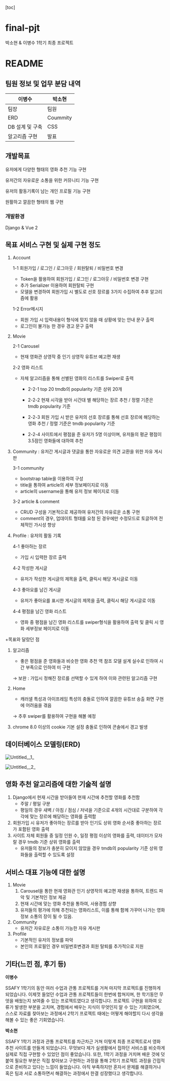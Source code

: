 [toc]

# final-pjt

박소현  & 이병수 1학기 최종 프로젝트

# README

## 팀원 정보 및 업무 분담 내역

| 이병수          | 박소현   |
| --------------- | -------- |
| 팀장            | 팀원     |
| ERD             | Coummity |
| DB 설계 및 구축 | CSS      |
| 알고리즘 구현   | 발표     |



## 개발목표

유저에게 다양한 형태의 영화 추천 기능 구현

유저간의 자유로운 소통을 위한 커뮤니티 기능 구현

유저의 활동기록이 남는 개인 프로필 기능 구현

원활하고 깔끔한 형태의 웹 구현

### 개발환경

Django & Vue 2



## 목표 서비스 구현 및 실제 구현 정도

1. Account

   1-1 회원가입 / 로그인 / 로그아웃 / 회원탈퇴 / 비밀번호 변경

   - Token을 활용하여 회원가입 / 로그인 / 로그아웃 / 비밀번호 변경 구현
   - 추가 Serializer 이용하여 회원탈퇴 구현
   - 모델을 변경하여 회원가입 시 별도로 선호 장르를 3가지 수집하여 추후 알고리즘에 활용

   1-2 Error메시지

   - 회원 가입 시 입력내용이 형식에 맞지 않을 때 상황에 맞는 안내 문구 출력
   - 로그인이 불가능 한 경우 경고 문구 출력

2. Movie

   2-1 Carousel

   - 현재 영화관 상영작 중 인기 상영작 유튜브 예고편 재생

   2-2 영화 리스트

   - 자체 알고리즘을 통해 선별된 영화의 리스트를 Swiper로 출력

     * 2-2-1 top 20 tmdb의 popularity 기준 상위 20개

     * 2-2-2 현재 시각을 받아 시간대 별 해당하는 장르 추천 / 정렬 기준은 tmdb popularity 기준

     * 2-2-3 회원 가입 시 받은 유저의 선호 장르를 통해 선호 장르에 해당하는 영화 추천 / 정렬 기준은 tmdb popularity 기준

     * 2-2-4 사이트에서 평점을 준 유저가 5명 이상이며, 유저들의 평균 평점이 3.5점인 영화들에 대하여 추천

3. Community : 유저간 게시글과 댓글을 통한 자유로운 의견 교환을 위한 자유 게시판

   3-1 community

   - bootstrap table을 이용하여 구성
   - title을 통하여 article의 세부 정보페이지로 이동
   - article의 username을 통해 유저 정보 페이지로 이동

   3-2 article & comment

   - CRUD 구성을 기본적으로 제공하여 유저간의 자유로운 소통 구현
   - comment의 경우, 업데이트 형태를 요청 된 경우에만 수정모드로 토글하여 전체적인 가시성 향상

4. Profile :  유저의 활동 기록

   4-1 좋아하는 장르

   - 가입 시 입력한 장르 출력

   4-2 작성한 게시글

   - 유저가 작성한 게시글의 제목을 출력, 클릭시 해당 게시글로 이동

   4-3 좋아요를 남긴 게시글

   - 유저가 좋아요를 표시한 게시글의 제목을 출력, 클릭시 해당 게시글로 이동

   4-4 평점을 남긴 영화 리스트

   - 영화 중 평점을 남긴 영화 리스트를 swiper형식을 활용하여 출력 및  클릭 시 영화 세부정보 페이지로 이동

+목표와 달랐던 점

1. 알고리즘

   - 좋은 평점을 준 영화들과 비슷한 영화 추천 역 참조 모델 설계 실수로 인하여 시간 부족으로 인하여 미 구현

   → 보완 : 가입시 정해진 장르를 선택할 수 있게 하여 이와 관련된 알고리즘 구현

2. Home

   - 캐러샐 특성과 아이프레임 특성의 충돌로 인하여 깔끔한 유튜브 송출 화면 구현에 어려움을 겪음

   → 추후 swiper를 활용하여 구현을 해볼 예정

3. chrome 8.0 이상의 cookie 기본 설정 충돌로 인하여 콘솔에서 경고 발생

## 데이터베이스 모델링(ERD)

![Untitled__1_](/uploads/50eddeb0bdb47e4fc769b40956557674/Untitled__1_.png)

![Untitled__2_](/uploads/cfeaa5aeb0db9bc8f3e074a55f1d2d55/Untitled__2_.png)

## 영화 추천 알고리즘에 대한 기술적 설명

1. Django에서 현재 시간을 받아들여 현재 시간에 추천할 영화를 추천함 
   * 주말 / 평일 구분
   * 평일의 경우 새벽 / 아침 / 점심 / 저녁을 기준으로 4개의 시간대로 구분하여 각각에 맞는 장르에 해당하는 영화를 출력함
2. 회원가입 시 유저가 좋아하는 장르를 받아 인기도 상위 영화 순서중 좋아하는 장르가 포함된 영화 출력
3. 사이트 자체 회원들 중 일정 인원 수, 일정 평점 이상의 영화를 출력, 데이터가 모자랄 경우 tmdb 기준 상위 영화를 출력
   * 유저들의 정보가 충분히 모이지 않았을 경우 tmdb의 popularity 기준 상위 영화들을 출력할 수 있도록 설정

## 서비스 대표 기능에 대한 설명

1. Movie
   1. Carousel을 통한 현재 영화관 인기 상영작의 예고편 재생을 통하여,  트렌드 파악 및 기본적인 정보 제공
   2. 현재 시간에 맞는 영화 추천을 통하여, 사용경험 상향
   3. 유저들의 평가에 의해 추천되는 영화리스트, 이를 통해 함께 가꾸어 나가는 영화 정보 소통의 장이 될 수 있음.
2. Community
   * 유저간 자유로운 소통이 가능한 자유 게시판
3. Profile
   * 기본적인 유저의 정보를 파악
   * 본인의 프로필인 경우 비밀번호변경과 회원 탈퇴를 추가적으로 지원



## 기타(느낀 점, 후기 등)

**이병수**

SSAFY  1학기의 동안 여러 수업과 관통 프로젝트를 거쳐 마지막 프로젝트를 진행하게 되었습니다. 이제껏 들었던 수업과 관통 프로젝트들이 한번에 합쳐지며, 한 학기동안 무엇을 배웠는지 보여줄 수 있는 프로젝트였다고 생각합니다. 프로젝트 구현을 위하여 오류가 발생한 부분을 고치며, 경험에서 배우는 지식이 무엇인지 알 수 있는 기회였으며, 스스로 자료를 찾아보는 과정에서 2학기 프로젝트 때에는 어떻게 해야할지 다시 생각을 해볼 수 있는 좋은 기회였습니다. 

**박소현**

SSAFY 1학기 과정과 관통 프로젝트를 차근차근 거쳐 이렇게 최종 프로젝트로서 영화 추천 사이트를 만들게 되었습니다. 무엇보다 제가 실생활에서 접하던 서비스를 비슷하게 실제로 직접 구현할 수 있었던 점이 좋았습니다. 또한, 1학기 과정을 거치며 배운 것에 덧붙여 필요한 부분은 직접 찾아보고 구현하는 과정을 통해 2학기 프로젝트 과정을 간접적으로 준비하고 있다는 느낌이 들었습니다. 아직 부족하지만 혼자서 문제를 해결하거나 혹은 팀과 서로 소통하면서 해결하는 과정에서 한결 성장했다고 생각합니다.